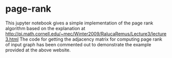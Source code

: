 # page-rank
This jupyter notebook gives a simple implementation of the page rank algorithm based on the explanation at http://pi.math.cornell.edu/~mec/Winter2009/RalucaRemus/Lecture3/lecture3.html
The code for getting the adjacency matrix for computing page rank of input graph has been commented out to demonstrate the example provided at the above website.
